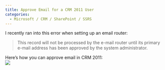 ```yaml
---
title: Approve Email for a CRM 2011 User
categories:
  - Microsoft / CRM / SharePoint / SSRS
---
```



I recently ran into this error when setting up an email router: 

> This record will not be processed by the e-mail router until its primary e-mail address has been approved by the system administrator.

Here’s how you can approve email in CRM 2011:  
![][2]

 [2]: /assets/img/old/Approve-User-Email.png